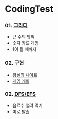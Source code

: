 # CodingTest

### 01. [그리디]()
* 큰 수의 법칙
* 숫자 카드 게임
* 1이 될 때까지

### 02. 구현
* [왕실의 나이트](https://github.com/neejeong/CodingTest/blob/master/Implementation/knight.py)
* [게임 개발](https://github.com/neejeong/CodingTest/blob/master/Implementation/gamedevelopment.py)

### 02. [DFS/BFS]()
* 음료수 얼려 먹기
* 미로 탈출
